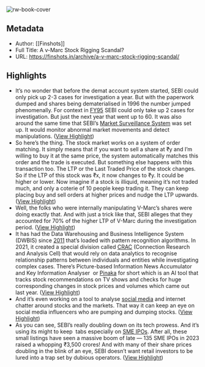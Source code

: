 ![rw-book-cover](https://cdn.finshots.app/images/2024/03/fraud.png)

## Metadata
- Author: [[Finshots]]
- Full Title: A v-Marc Stock Rigging Scandal?
- URL: https://finshots.in/archive/a-v-marc-stock-rigging-scandal/

## Highlights
- It’s no wonder that before the demat account system started, SEBI could only pick up 2-3 cases for investigation a year. But with the paperwork dumped and shares being dematerialised in 1996 the number jumped phenomenally. For context in [FY95](https://www.sebi.gov.in/sebi_data/commondocs/ar99002f_h.html) SEBI could only take up 2 cases for investigation. But just the next year that went up to 60. It was also around the same time that SEBI’s [Market Surveillance System](https://www.sebi.gov.in/sebi_data/commondocs/ar97982g_h.html#:~:text=Market%20Surveillance%20Division%20was%20set,movements%20and%20detect%20market%20manipulations.) was set up. It would monitor abnormal market movements and detect manipulations. ([View Highlight](https://read.readwise.io/read/01hr93vytb6qbm7dxkbznztes2))
- So here’s the thing. The stock market works on a system of order matching. It simply means that if you want to sell a share at ₹y and I’m willing to buy it at the same price, the system automatically matches this order and the trade is executed. But something else happens with this transaction too. The LTP or the Last Traded Price of the stock changes. So if the LTP of this stock was ₹x, it now changes to ₹y. It could be higher or lower. Now imagine if a stock is illiquid, meaning it’s not traded much, and only a coterie of 10 people keep trading it. They can keep placing buy and sell orders at higher prices and nudge the LTP upwards. ([View Highlight](https://read.readwise.io/read/01hr942mvbt38cx7yfnxfjh6z0))
- Well, the folks who were internally manipulating V-Marc’s shares were doing exactly that. And with just a trick like that, SEBI alleges that they accounted for 70% of the higher LTP of V-Marc during the investigation period. ([View Highlight](https://read.readwise.io/read/01hr942qbaze4kgadfy19nh7a3))
- It has had the Data Warehousing and Business Intelligence System (DWBIS) since [2011](https://www.sebi.gov.in/sebi_data/docfiles/17129_t.html) that’s loaded with pattern recognition algorithms. In 2021, it created a special division called [CRAC](https://acrobat.adobe.com/id/urn:aaid:sc:AP:dd57084d-bee5-4ff5-8f9f-516f99a2660b) (Connection Research and Analysis Cell) that would rely on data analytics to recognise relationship patterns between individuals and entities while investigating complex cases. There’s Picture-based Information News Accumulator and Key Information Analyser  or [Pinaka](https://inc42.com/buzz/sebis-ai-tool-pinaka-to-identify-stock-recommendations-on-tv-shows/#:~:text=According%20to%20the%20Economic%20Times,for%20stock%20market%2Drelated%20offenses.) for short which is an AI tool that tracks stock recommendations on TV shows and checks for huge corresponding changes in stock prices and volumes which came out last year. ([View Highlight](https://read.readwise.io/read/01hr945jbgs47mjm52pkt58ykj))
- And it’s even working on a tool to analyse [social media](https://indianexpress.com/article/business/market/sebi-looks-to-boost-surveillance-of-social-media-other-platforms-through-web-intelligence-tool-8159797/) and internet chatter around stocks and the markets. That way it can keep an eye on social media influencers who are pumping and dumping stocks. ([View Highlight](https://read.readwise.io/read/01hr945m8e3as1y8jxza3tdkwp))
- As you can see, SEBI’s really doubling down on its tech prowess. And it’s using its might to keep  tabs especially on [SME IPOs](https://www.businesstoday.in/magazine/deep-dive/story/sme-ipos-under-regulators-scrutiny-will-there-be-stricter-norms-403905-2023-10-31). After all, these small listings have seen a massive boom of late — 135 SME IPOs in 2023 raised a whopping ₹3,500 crores! And with many of their share prices doubling in the blink of an eye, SEBI doesn’t want retail investors to be lured into a trap set by dubious operators. ([View Highlight](https://read.readwise.io/read/01hr9474mf91rhts72rmkpt34v))
